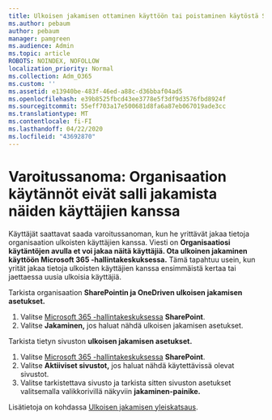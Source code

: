 ```yaml
---
title: Ulkoisen jakamisen ottaminen käyttöön tai poistaminen käytöstä SharePointissa
ms.author: pebaum
author: pebaum
manager: pamgreen
ms.audience: Admin
ms.topic: article
ROBOTS: NOINDEX, NOFOLLOW
localization_priority: Normal
ms.collection: Adm_O365
ms.custom: ''
ms.assetid: e13940be-483f-46ed-a88c-d36bbaf04ad5
ms.openlocfilehash: e39b8525fbcd43ee3778e5f3df9d3576fbd8924f
ms.sourcegitcommit: 55eff703a17e500681d8fa6a87eb067019ade3cc
ms.translationtype: MT
ms.contentlocale: fi-FI
ms.lasthandoff: 04/22/2020
ms.locfileid: "43692870"
---
```

# <a name="warning-message-your-organizations-policies-dont-allow-you-to-share-with-these-users"></a>Varoitussanoma: Organisaation käytännöt eivät salli jakamista näiden käyttäjien kanssa

Käyttäjät saattavat saada varoitussanoman, kun he yrittävät jakaa tietoja organisaation ulkoisten käyttäjien kanssa. Viesti on **Organisaatiosi käytäntöjen avulla et voi jakaa näitä käyttäjiä. Ota ulkoinen jakaminen käyttöön Microsoft 365 -hallintakeskuksessa.** Tämä tapahtuu usein, kun yrität jakaa tietoja ulkoisten käyttäjien kanssa ensimmäistä kertaa tai jaettaessa uusia ulkoisia käyttäjiä.

Tarkista organisaation **SharePointin ja OneDriven ulkoisen jakamisen asetukset.**

1. Valitse [Microsoft 365 -hallintakeskuksessa](https://admin.microsoft.com/AdminPortal/Home#/homepage">https://admin.microsoft.com/) **SharePoint**.
3. Valitse **Jakaminen,** jos haluat nähdä ulkoisen jakamisen asetukset.

Tarkista tietyn sivuston **ulkoisen jakamisen asetukset.**

1. Valitse [Microsoft 365 -hallintakeskuksessa](https://admin.microsoft.com/AdminPortal/Home#/homepage">https://admin.microsoft.com/) **SharePoint**.
2. Valitse **Aktiiviset sivustot,** jos haluat nähdä käytettävissä olevat sivustot.
3. Valitse tarkistettava sivusto ja tarkista sitten sivuston asetukset valitsemalla valikkorivillä näkyviin **jakaminen-painike.**

Lisätietoja on kohdassa [Ulkoisen jakamisen yleiskatsaus](https://docs.microsoft.com/sharepoint/external-sharing-overview).